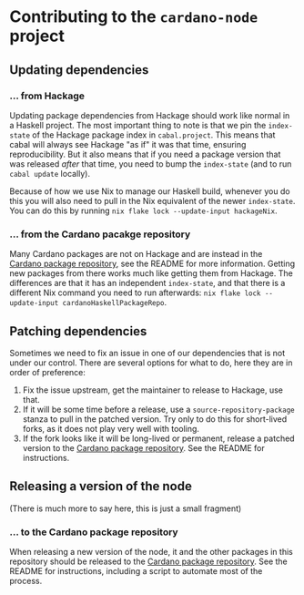# Contributing to the `cardano-node` project

## Updating dependencies

### ... from Hackage

Updating package dependencies from Hackage should work like normal in a Haskell project.
The most important thing to note is that we pin the `index-state` of the Hackage package index in `cabal.project`.
This means that cabal will always see Hackage "as if" it was that time, ensuring reproducibility.
But it also means that if you need a package version that was released *after* that time, you need to bump the `index-state` (and to run `cabal update` locally).

Because of how we use Nix to manage our Haskell build, whenever you do this you will also need to pull in the Nix equivalent of the newer `index-state`.
You can do this by running `nix flake lock --update-input hackageNix`.

### ... from the Cardano pacakge repository

Many Cardano packages are not on Hackage and are instead in the [Cardano package repository](https://github.com/input-output-hk/cardano-haskell-package-repo), see the README for more information.
Getting new packages from there works much like getting them from Hackage.
The differences are that it has an independent `index-state`, and that there is a different Nix command you need to run afterwards: `nix flake lock --update-input cardanoHaskellPackageRepo`.

## Patching dependencies

Sometimes we need to fix an issue in one of our dependencies that is not under our control.
There are several options for what to do, here they are in order of preference:

1. Fix the issue upstream, get the maintainer to release to Hackage, use that.
2. If it will be some time before a release, use a `source-repository-package` stanza to pull in the patched version. 
Try only to do this for short-lived forks, as it does not play very well with tooling.
3. If the fork looks like it will be long-lived or permanent, release a patched version to the [Cardano package repository](https://github.com/input-output-hk/cardano-haskell-package-repo).
See the README for instructions.

## Releasing a version of the node

(There is much more to say here, this is just a small fragment)

### ... to the Cardano package repository

When releasing a new version of the node, it and the other packages in this repository should be released to the [Cardano package repository](https://github.com/input-output-hk/cardano-haskell-package-repo).
See the README for instructions, including a script to automate most of the process.
